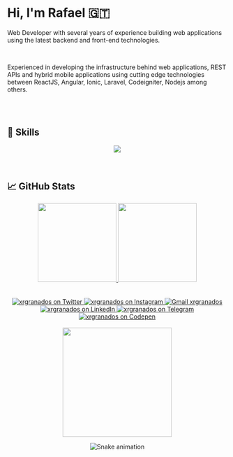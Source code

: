 # Hi, I'm Rafael :guatemala:

<p>Web Developer with several years of experience building web applications using the latest backend and front-end technologies.</p><br />

<p>Experienced in developing the infrastructure behind web applications, REST APIs and hybrid mobile applications using cutting edge technologies between ReactJS, Angular, Ionic, Laravel, Codeigniter, Nodejs among others.</p>
<br> 
<br> 

## 💼 Skills
<div align="center">
  <img src="https://skillicons.dev/icons?i=php,laravel,javascript,react,nodejs,vue,express,css,html" />
<!--   <img align="center" alt="Rafa-PHP" height="30" width="40" src="https://raw.githubusercontent.com/devicons/devicon/master/icons/php/php-plain.svg">
  <img align="center" alt="Rafa-Laravel" height="30" width="40" src="https://raw.githubusercontent.com/devicons/devicon/master/icons/laravel/laravel-plain.svg">
  <img align="center" alt="Rafa-Codeigniter" height="30" width="40" src="https://raw.githubusercontent.com/devicons/devicon/master/icons/codeigniter/codeigniter-plain.svg">
  <img align="center" alt="Rafa-Js" height="30" width="40" src="https://raw.githubusercontent.com/devicons/devicon/master/icons/javascript/javascript-plain.svg">
  <img align="center" alt="Rafa-NodeJs" height="30" width="40" src="https://raw.githubusercontent.com/devicons/devicon/master/icons/nodejs/nodejs-original.svg">
  <img align="center" alt="Rafa-React" height="30" width="40" src="https://raw.githubusercontent.com/devicons/devicon/master/icons/react/react-original.svg">
  <img align="center" alt="Rafa-HTML" height="30" width="40" src="https://raw.githubusercontent.com/devicons/devicon/master/icons/html5/html5-original.svg">
  <img align="center" alt="Rafa-CSS" height="30" width="40" src="https://raw.githubusercontent.com/devicons/devicon/master/icons/css3/css3-original.svg">
  <img align="center" alt="Rafa-CSS" height="30" width="40" src="https://raw.githubusercontent.com/devicons/devicon/master/icons/mysql/mysql-original.svg"> -->
</div>
<br> 
<br> 

## &#x1f4c8; GitHub Stats
<div align="center">
  <a href="https://github.com/rafaballerini">
  <img height="180em" src="https://github-readme-stats.vercel.app/api?username=xrgranados&show_icons=true&theme=aura&include_all_commits=true&count_private=true"/>
  <img height="180em" src="https://github-readme-stats.vercel.app/api/top-langs/?username=xrgranados&layout=compact&langs_count=7&theme=aura"/>
</div>
<br>
<br>
<div align="center">
  <a href="https://twitter.com/xrgranados" target="_blank">
    <img src="https://img.shields.io/badge/-Twitter-%230077B5?style=for-the-badge&logo=twitter&logoColor=white" alt="xrgranados on Twitter">
  </a>
  <a href="https://instagram.com/xrgranados" target="_blank">
    <img src="https://img.shields.io/badge/-Instagram-%23E4405F?style=for-the-badge&logo=instagram&logoColor=white" alt="xrgranados on Instagram">
  </a>
  <a href = "mailto:xr.granados@gmail.com" target="_blank">
    <img src="https://img.shields.io/badge/-Gmail-%23333?style=for-the-badge&logo=gmail&logoColor=white" alt="Gmail xrgranados">
  </a>
  <a href="https://www.linkedin.com/in/rafael-granados-b1603659/" target="_blank">
    <img src="https://img.shields.io/badge/-LinkedIn-%230077B5?style=for-the-badge&logo=linkedin&logoColor=white" alt="xrgranados on LinkedIn">
  </a>
  <a href="https://telegram.me/xrgranados" target="_blank">
    <img src="https://img.shields.io/badge/-Telegram-%232AABEE?style=for-the-badge&logo=telegram&logoColor=white" alt="xrgranados on Telegram"/>
  </a>
  <a href="https://codepen.com/xrgranados" target="blank">
    <img src="https://img.shields.io/badge/-Codepen-%23444857?style=for-the-badge&logo=codepen&logoColor=white" alt="xrgranados on Codepen"/>
  </a>
</div>
<br>

<div align="center">
  <!--       <img align="center" class="cover" src="https://github.com/xrgranados/xrgranados/blob/main/javascript.gif" /> -->
  <!--       <img align="center" class="cover" src="https://github.com/xrgranados/xrgranados/blob/main/letters.gif" /> -->
  <img align="center" class="cover" src="https://user-images.githubusercontent.com/1679557/174097400-bed7c449-6373-4fe0-95d7-bb504f84ce7b.gif" width="250" style="width="250"/> 
  <br>
  
  ![Snake animation](https://github.com/xrgranados/xrgranados/blob/output/github-contribution-grid-snake.svg)
  
</div>                                                                                                            

<!--

### 📝 Últimos artículos en mi [blog de Desarrollo Full Stack: midu.dev](https://midu.dev)
- [Cómo añadir un buscador en tu blog JamStack con Algolia](https://midu.dev/como-anadir-buscador-blog-jamstack-algolia/)
- [Cómo usar rutas absolutas en los imports en Next.js](https://midu.dev/deja-de-usar-imports-relativos-next-js/)
- [Cómo crear un spinner loader con CSS 🌀](https://midu.dev/como-crear-un-spinner-con-css/)
- [Cómo no hacer un Live Coding Challenge de mierda 💩 - 03x04](https://midu.dev/podcast/03_04_como-no-hacer-un-live-coding-challenge-de-mierda/)
- [Cómo arreglar el error "Warning: React has detected a change in the order of Hooks"](https://midu.dev/como-arreglar-error-react-has-detected-change-order-hooks/)


**xrgranados/xrgranados** is a ✨ _special_ ✨ repository because its `README.md` (this file) appears on your GitHub profile.

Here are some ideas to get you started:

- 🔭 I’m currently working on ...
- 🌱 I’m currently learning ...
- 👯 I’m looking to collaborate on ...
- 🤔 I’m looking for help with ...
- 💬 Ask me about ...
- 📫 How to reach me: ...
- 😄 Pronouns: ...
- ⚡ Fun fact: ...
-->
